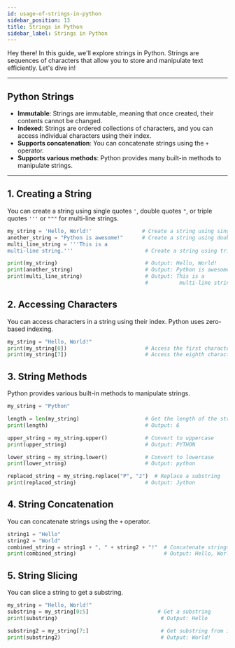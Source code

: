 ```yaml
---
id: usage-of-strings-in-python
sidebar_position: 13
title: Strings in Python
sidebar_label: Strings in Python
---
```


Hey there! In this guide, we'll explore strings in Python. Strings are sequences of characters that allow you to store and manipulate text efficiently. Let's dive in!

---

## Python Strings

- **Immutable**: Strings are immutable, meaning that once created, their contents cannot be changed.
- **Indexed**: Strings are ordered collections of characters, and you can access individual characters using their index.
- **Supports concatenation**: You can concatenate strings using the `+` operator.
- **Supports various methods**: Python provides many built-in methods to manipulate strings.

---

## 1. Creating a String

You can create a string using single quotes `'`, double quotes `"`, or triple quotes `'''` or `"""` for multi-line strings.

```python
my_string = 'Hello, World!'                # Create a string using single quotes
another_string = "Python is awesome!"      # Create a string using double quotes
multi_line_string = '''This is a
multi-line string.'''                       # Create a string using triple quotes

print(my_string)                            # Output: Hello, World!
print(another_string)                       # Output: Python is awesome!
print(multi_line_string)                    # Output: This is a
                                            #          multi-line string.
```

## 2. Accessing Characters

You can access characters in a string using their index. Python uses zero-based indexing.

```python
my_string = "Hello, World!"
print(my_string[0])                         # Access the first character, Output: H
print(my_string[7])                         # Access the eighth character, Output: W
```

## 3. String Methods

Python provides various built-in methods to manipulate strings.

```python
my_string = "Python"

length = len(my_string)                     # Get the length of the string
print(length)                               # Output: 6

upper_string = my_string.upper()            # Convert to uppercase
print(upper_string)                         # Output: PYTHON

lower_string = my_string.lower()            # Convert to lowercase
print(lower_string)                         # Output: python

replaced_string = my_string.replace("P", "J")  # Replace a substring
print(replaced_string)                      # Output: Jython
```

## 4. String Concatenation

You can concatenate strings using the `+` operator.

```python
string1 = "Hello"
string2 = "World"
combined_string = string1 + ", " + string2 + "!"  # Concatenate strings
print(combined_string)                            # Output: Hello, World!
```

## 5. String Slicing

You can slice a string to get a substring.

```python
my_string = "Hello, World!"
substring = my_string[0:5]                      # Get a substring
print(substring)                                 # Output: Hello

substring2 = my_string[7:]                       # Get substring from index 7 to end
print(substring2)                                # Output: World!
```
